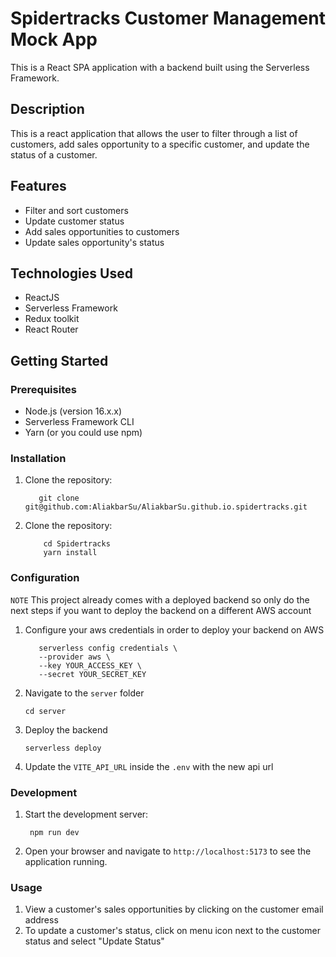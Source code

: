 # Spidertracks Customer Management Mock App

This is a React SPA application with a backend built using the Serverless Framework.

## Description

This is a react application that allows the user to filter through a list of customers, add sales opportunity to a specific customer, and update the status of a customer.

## Features

- Filter and sort customers
- Update customer status
- Add sales opportunities to customers
- Update sales opportunity's status

## Technologies Used

- ReactJS
- Serverless Framework
- Redux toolkit
- React Router

## Getting Started

### Prerequisites

- Node.js (version 16.x.x)
- Serverless Framework CLI
- Yarn (or you could use npm)

### Installation

1. Clone the repository:

   ```shell
      git clone git@github.com:AliakbarSu/AliakbarSu.github.io.spidertracks.git
   ```

2. Clone the repository:

   ```shell
       cd Spidertracks
       yarn install
   ```

### Configuration

`NOTE` This project already comes with a deployed backend so only do the next steps if you want to deploy the backend on a different AWS account

1. Configure your aws credentials in order to deploy your backend on AWS

   ```shell
      serverless config credentials \
      --provider aws \
      --key YOUR_ACCESS_KEY \
      --secret YOUR_SECRET_KEY
   ```

2. Navigate to the `server` folder
   ```shell
   cd server
   ```
3. Deploy the backend
   ```shell
   serverless deploy
   ```
4. Update the `VITE_API_URL` inside the `.env` with the new api url

### Development

1. Start the development server:

   ```shell
    npm run dev
   ```

2. Open your browser and navigate to `http://localhost:5173` to see the application running.

### Usage

1. View a customer's sales opportunities by clicking on the customer email address
2. To update a customer's status, click on menu icon next to the customer status and select "Update Status"

